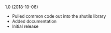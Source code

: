 1.0 (2018-10-06)

  * Pulled common code out into the shutils library
  * Added documentation
  * Initial release
